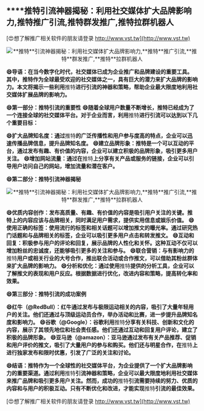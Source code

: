 ## ****推特**引流神器揭秘：利用社交媒体扩大品牌影响力,**推特**推广引流,**推特**群发推广,**推特**拉群机器人**

[😍想了解推广相关软件的朋友请登录 http://www.vst.tw](http://www.vst.tw)

 <center><img src="https://vst.tw/MP4/tuiguang/png/4.png" alt="**推特**引流神器揭秘：利用社交媒体扩大品牌影响力,**推特**推广引流,**推特**群发推广,**推特**拉群机器人"></center>

**😄导语：在当今数字化时代，社交媒体已成为企业推广和品牌建设的重要工具。其中，**推特**作为全球最受欢迎的社交媒体之一，具有巨大的潜力来扩大品牌的影响力。本文将揭示一些利用**推特**进行引流的神器和策略，帮助企业最大限度地利用社交媒体扩展品牌的影响力。**

**😄第一部分：**推特**引流的重要性**
**😄随着全球用户数量不断增长，**推特**已经成为了一个连接全球的社交媒体平台。对于企业而言，利用**推特**进行引流可以达到以下几个重要目标：**

**😄扩大品牌知名度：通过**推特**的广泛传播性和用户参与度高的特点，企业可以迅速传播品牌信息，提升品牌知名度。**
**😄建立品牌形象：**推特**是一个可以互动的平台，通过发布有趣、有价值的内容，企业可以建立积极的品牌形象，吸引更多用户关注。**
**😄增加网站流量：通过在**推特**上分享有关产品或服务的链接，企业可以引导用户访问自己的网站，增加流量和潜在客户。**

**😄第二部分：**推特**引流神器揭秘**

 <center><img src="https://vst.tw/MP4/tuiguang/png/8.png" alt="**推特**引流神器揭秘：利用社交媒体扩大品牌影响力,**推特**推广引流,**推特**群发推广,**推特**拉群机器人"></center>

**😄优质内容创作：发布高质量、有趣、有价值的内容是吸引用户关注的关键。**推特**上的内容应该与品牌相关，同时满足用户需求，提供实用信息或娱乐价值。**
**😄使用正确的标签：使用流行的标签和相关话题可以增加推文的曝光率。通过研究热门话题和与品牌相关的标签，企业可以吸引更多用户点击和转发推文。**
**😄互动和回复：积极参与用户的评论和回复，展示品牌的人性化和关怀。这种互动不仅可以增加粉丝的忠诚度，还能够吸引更多的关注和参与。**
**😄联合营销：与有影响力的**推特**用户或相关行业的大号合作，推出联合活动或合作推文，可以借助其粉丝群体来扩大品牌的影响力。**
**😄分析和优化：通过使用**推特**提供的分析工具，企业可以了解推文的表现和用户反应。根据数据进行优化，改进内容和策略，提高转化率和效果。**

**😄第三部分：**推特**引流的成功案例**

**😄红牛（@RedBull）：红牛通过发布与极限运动相关的内容，吸引了大量年轻用户的关注。他们还通过与顶级运动员合作，举办活动和比赛，进一步提升品牌知名度和影响力。**
**😄谷歌（@Google）：谷歌利用**推特**分享有关科技、创新和文化的内容，展示了其领先地位和社会责任感。他们还通过互动和回复用户评论，建立了积极的品牌形象。**
**😄亚马逊（@amazon）：亚马逊通过发布有关产品推荐、促销和用户评价的推文，吸引了大量用户的参与和购买。他们还与明星合作，在**推特**上进行独家发布和限时优惠，引发了广泛的关注和讨论。**

**😄结语：**推特**作为一个全球性的社交媒体平台，为企业提供了一个扩大品牌影响力的重要渠道。通过利用**推特**引流神器和策略，企业可以最大限度地利用社交媒体来推广品牌和吸引更多用户关注。然而，成功的**推特**引流需要持续的努力、优质的内容和与用户的积极互动。只有不断优化和改进，才能实现**推特**引流的最佳效果。**

[😍想了解推广相关软件的朋友请登录 http://www.vst.tw](http://www.vst.tw)



